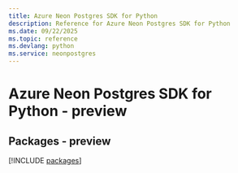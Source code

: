 ```yaml
---
title: Azure Neon Postgres SDK for Python
description: Reference for Azure Neon Postgres SDK for Python
ms.date: 09/22/2025
ms.topic: reference
ms.devlang: python
ms.service: neonpostgres
---
```

# Azure Neon Postgres SDK for Python - preview
## Packages - preview
[!INCLUDE [packages](neon-postgres-index.md)]
